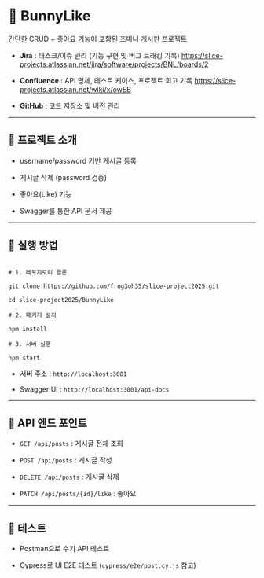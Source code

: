 # 🐰 BunnyLike


간단한 CRUD + 좋아요 기능이 포함된 초미니 게시판 프로젝트

* **Jira** : 태스크/이슈 관리 (기능 구현 및 버그 트래킹 기록) https://slice-projects.atlassian.net/jira/software/projects/BNL/boards/2

* **Confluence** : API 명세, 테스트 케이스, 프로젝트 회고 기록 https://slice-projects.atlassian.net/wiki/x/owEB

* **GitHub** : 코드 저장소 및 버전 관리




---




## 📌 프로젝트 소개


- username/password 기반 게시글 등록

- 게시글 삭제 (password 검증)

- 좋아요(Like) 기능

- Swagger를 통한 API 문서 제공




---




## 🚀 실행 방법

```

# 1. 레포지토리 클론

git clone https://github.com/frog3oh35/slice-project2025.git

cd slice-project2025/BunnyLike

# 2. 패키지 설치

npm install

# 3. 서버 실행

npm start

```


* 서버 주소 : `http://localhost:3001`

* Swagger UI : `http://localhost:3001/api-docs`




---




## 📖 API 엔드 포인트


* `GET /api/posts` : 게시글 전체 조회

* `POST /api/posts` : 게시글 작성

* `DELETE /api/posts` : 게시글 삭제

* `PATCH /api/posts/{id}/like` : 좋아요




---




## 🧪 테스트


* Postman으로 수기 API 테스트

* Cypress로 UI E2E 테스트 (`cypress/e2e/post.cy.js` 참고)
